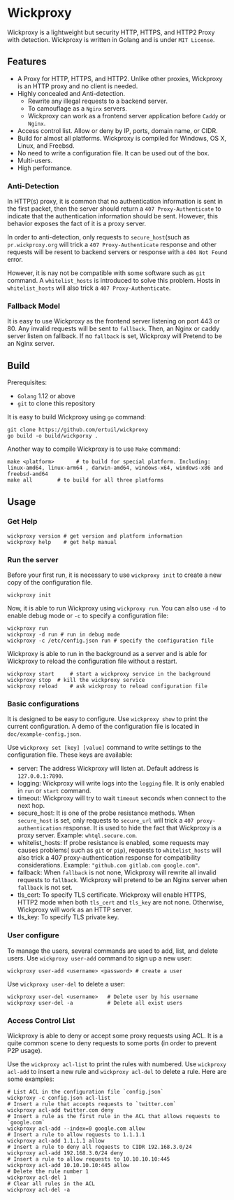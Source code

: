 # Wickproxy
Wickproxy is a lightweight but security HTTP, HTTPS, and  HTTP2 Proxy with detection. Wickproxy is written in Golang and is under `MIT License`.

## Features
* A Proxy for HTTP, HTTPS, and HTTP2. Unlike other proxies, Wickproxy is an HTTP proxy and no client is needed.
* Highly concealed and Anti-detection. 
    * Rewrite any illegal requests to a backend server. 
    * To camouflage as a `Nginx` servers.
    * Wickproxy can work as a frontend server application before `Caddy` or `Nginx`.
* Access control list. Allow or deny by IP, ports, domain name, or CIDR.
* Build for almost all platforms. Wickproxy is compiled for Windows, OS X, Linux, and Freebsd.
* No need to write a configuration file. It can be used out of the box.
* Multi-users.
* High performance.

### Anti-Detection
In HTTP(s) proxy, it is common that no authentication information is sent in the first packet, then the server should return a `407 Proxy-Authenticate` to indicate that the authentication information should be sent. However, this behavior exposes the fact of it is a proxy server.

In order to anti-detection, only requests to `secure_host`(such as `pr.wickproxy.org` will trick a `407 Proxy-Authenticate` response and other requests will be resent to backend servers or response with a `404 Not Found` error.

However, it is nay not be compatible with some software such as `git` command. A `whitelist_hosts` is introduced to solve this problem. Hosts in `whitelist_hosts` will also trick a `407 Proxy-Authenticate`.

### Fallback Model
It is easy to use Wickproxy as the frontend server listening on port 443 or 80. Any invalid requests will be sent to `fallback`. Then, an Nginx or caddy server listen on fallback. If no `fallback` is set, Wickproxy will 
Pretend to be an Nginx server.

## Build
Prerequisites:
* `Golang` 1.12 or above
* `git` to clone this repository

It is easy to build Wickproxy using `go` command:
```
git clone https://github.com/ertuil/wickproxy
go build -o build/wickporxy .
```

Another way to compile Wickproxy is to use `Make` command:
```
make <platform>       # to build for special platform. Including: linux-amd64, linux-arm64 , darwin-amd64, windows-x64, windows-x86 and freebsd-amd64
make all        # to build for all three platforms
```

## Usage
### Get Help
```
wickproxy version # get version and platform information
wickproxy help    # get help manual
```

### Run the server
Before your first run, it is necessary to use `wickproxy init` to create a new copy of the configuration file.
```
wickproxy init
```

Now, it is able to run Wickproxy using `wickproxy run`. You can also use `-d` to enable debug mode or `-c` to specify a configuration file:
```
wickproxy run
wickproxy -d run # run in debug mode
wickproxy -c /etc/config.json run # specify the configuration file
```

Wickproxy is able to run in the background as a server and is able for Wickproxy to reload the configuration file without a restart.
```
wickproxy start 	# start a wickproxy service in the background
wickproxy stop 	# kill the wickproxy service
wickproxy reload	# ask wickproxy to reload configuration file 
```

### Basic configurations
It is designed to be easy to configure. Use `wickproxy show` to print the current configuration. A demo of the configuration file is located in `doc/example-config.json`.

Use `wickproxy set [key] [value]` command to write settings to the configuration file. These keys are available:

* server:       The address Wickproxy will listen at. Default address is `127.0.0.1:7890`.
* logging:      Wickproxy will write logs into the `logging` file. It is only enabled in `run` or `start` command.
* timeout:      Wickproxy will try to wait `timeout` seconds when connect to the next hop.
* secure_host:   It is one of the probe resistance methods. When `secure_host` is set, only requests to `secure_url` will trick a `407 proxy-authentication` response. It is used to hide the fact that Wickproxy is a proxy server. Example: `whtql.secure.com`.
* whitelist_hosts: If probe resistance is enabled, some requests may causes problems( such as `git` or `pip`), requests to `whitelist_hosts` will also trick a 407 proxy-authentication response for compatibility considerations. Example: `"github.com gitlab.com google.com"`.
* fallback: When `fallback` is not none, Wickproxy will rewrite all invalid requests to `fallback`. Wickproxy will pretend to be an Nginx server when `fallback` is not set.
* tls_cert:     To specify TLS certificate. Wickproxy will enable HTTPS, HTTP2 mode when both `tls_cert` and `tls_key` are not none. Otherwise, Wickproxy will work as an HTTP server.
* tls_key:      To specify TLS private key.

### User configure
To manage the users, several commands are used to add, list, and delete users. Use `wickproxy user-add` command to sign up a new user:
```
wickproxy user-add <username> <password> # create a user
```

Use `wickproxy user-del` to delete a user:
```
wickproxy user-del <username>	# Delete user by his username
wickproxy user-del -a 			# Delete all exist users
```

### Access Control List
Wickproxy is able to deny or accept some proxy requests using ACL. It is a quite common scene to deny requests to some ports (in order to prevent P2P usage).

Use the `wickproxy acl-list` to print the rules with numbered. Use `wickproxy acl-add` to insert a new rule and `wickproxy acl-del` to delete a rule. Here are some examples:

```
# List ACL in the configuration file `config.json`
wickproxy -c config.json acl-list
# Insert a rule that accepts requests to `twitter.com`
wickproxy acl-add twitter.com deny
# Insert a rule as the first rule in the ACL that allows requests to `google.com`
wickproxy acl-add --index=0 google.com allow
# Insert a rule to allow requests to 1.1.1.1
wickproxy acl-add 1.1.1.1 allow
# Insert a rule to deny all requests to CIDR 192.168.3.0/24
wickproxy acl-add 192.168.3.0/24 deny
# Insert a rule to allow requests to 10.10.10.10:445
wickproxy acl-add 10.10.10.10:445 allow
# Delete the rule number 1
wickproxy acl-del 1
# Clear all rules in the ACL
wickproxy acl-del -a
```